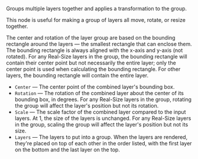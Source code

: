 Groups multiple layers together and applies a transformation to the group. 

This node is useful for making a group of layers all move, rotate, or resize together. 

The center and rotation of the layer group are based on the bounding rectangle around the layers — the smallest rectangle that can enclose them. The bounding rectangle is always aligned with the x-axis and y-axis (not rotated). For any Real-Size layers in the group, the bounding rectangle will contain their center point but not necessarily the entire layer; only the center point is used when calculating the bounding rectangle. For other layers, the bounding rectangle will contain the entire layer. 

   - `Center` — The center point of the combined layer's bounding box. 
   - `Rotation` — The rotation of the combined layer about the center of its bounding box, in degrees. For any Real-Size layers in the group, rotating the group will affect the layer's position but not its rotation. 
   - `Scale` — The scale factor of the combined layer compared to the input layers. At 1, the size of the layers is unchanged. For any Real-Size layers in the group, scaling the group will affect the layer's position but not its size. 
   - `Layers` — The layers to put into a group. When the layers are rendered, they're placed on top of each other in the order listed, with the first layer on the bottom and the last layer on the top. 
